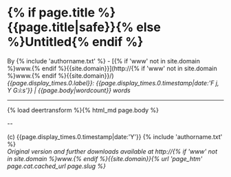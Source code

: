# {% if page.title %}{{page.title|safe}}{% else %}Untitled{% endif %}

By {% include 'authorname.txt' %} - [{% if 'www' not in site.domain %}www.{% endif %}{{site.domain}}](http://{% if 'www' not in site.domain %}www.{% endif %}{{site.domain}}/)  
*{{page.display_times.0.label}}:  {{page.display_times.0.timestamp|date:'F j, Y  G:i:s'}} | {{page.body|wordcount}} words*

---

{% load deertransform %}{% html_md page.body %}

--

(c) {{page.display_times.0.timestamp|date:'Y'}} {% include 'authorname.txt' %}  
*Original version and further downloads available at http://{% if 'www' not in site.domain %}www.{% endif %}{{site.domain}}{% url 'page_htm' page.cat.cached_url page.slug %}*